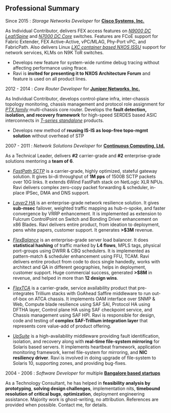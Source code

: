 
Professional Summary
--------------------
Since 2015
:   *Storage Networks Developer* for **[Cisco Systems, Inc.](http://www.cisco.com/)**

As Individual Contributor, delivers FEX access features on *[N9000 DC Leaf/Spine](http://www.cisco.com/c/en/us/td/docs/switches/datacenter/nexus9000/sw/7-x/FCoE/configuration/guide/b_Cisco_Nexus_9000_Series_NX-OS_FCoE_Configuration_Guide_7x/b_Cisco_Nexus_9000_Series_NX-OS_FCoE_Configuration_Guide_7x_chapter_0100.pdf)*
and *[N7000 DC Core](http://www.cisco.com/c/en/us/td/docs/switches/datacenter/nexus7000/sw/fcoe/config/cisco_nexus7000_fcoe_config_guide/fcoe_over_fex.pdf)* switches.
Features are FCoE support for Fabric Extender, FEX Active-Active, vPC/MLAG, Phy-Port vPC, and FabricPath.
Also delivers Linux *[LXC container based NXOS ISSU](https://blogs.cisco.com/datacenter/data-center-high-availability-redefined)* support for network services, KLMs on N9K ToR switches.

- Develops new feature for system-wide runtime debug tracing without affecting performance using ftrace.
- Ravi is **invited for presenting it to NXOS Architecture Forum** and feature is used on all product lines.

2012 - 2014
:   *Core Router Developer* for **[Juniper Networks, Inc.](http://www.juniper.net/)**

As Individual Contributor, develops control-plane infra, inter-chassis topology monitoring, chassis management
and protocol role assignment for *[PTX family](https://www.juniper.net/uk/en/products-services/routing/ptx-series/)*
multi-chassis core router. Develops the **fault detection, isolation, and recovery framework** for high-speed SERDES
based ASIC interconnects in *[T-series standalone](http://www.juniper.net/uk/en/products-services/routing/t4000/)* products.

- Develops new method of **reusing IS-IS as loop-free topo-mgmt solution** without overhead of STP

2007 - 2011
:   *Network Solutions Developer* for **[Continuous Computing, Ltd.](http://www.ccpu.com/)**

As a Technical Leader, delivers **\#2** carrier-grade and **\#2** enterprise-grade solutions mentoring a **team of 6**.

- *[FastPath SCTP](http://www.radisys.com/2010/continuous-computing-optimizes-trillium-sctp-fast-path-to-achieve-unprecedented-10x-performance-improvement/)*
is a carrier-grade, highly optimized, stateful gateway solution. It gives bi-di throughput of **1M pps** of 1500B
SCTP packets over 10G links. It extends 6Wind FastPath stack on NetLogic XLR NPUs. Ravi delivers complex zero-copy
packet forwarding & scheduler, in-place IPSec, DMA and DNS support.

- *[Layer2 HA](http://www.radisys.com/2010/allot-communications-selects-continuous-computing-to-deliver-better-traffic-management-for-network-operators/)*
is an enterprise-grade network resilience solution. It gives **sub-msec** failover, weighted traffic mapping as
hub-n-spoke, and faster convergence by VRRP enhancement. It is implemented as extension to Fulcrum ControlPoint
on Switch and Bonding Driver enhancement on x86 Blades. Ravi delivers entire product, from ideation to deployment,
pens white papers, customer support. It generates **>$3M** revenue.

- *[FlexBalance](http://picmg.opensystemsmedia.com/articles/atca-load-balancing-40-gbps/)* is an enterprise-grade
server load balancer. It does **statistical hashing** of traffic marked by **L4 flows**, MPLS tags, physical port-groups
using DWRR & CBQ schedulers. It is implemented as pattern-match & scheduler enhancement using FFU, TCAM. Ravi delivers
entire product from code to docs single handedly, works with architect and QA in different geographies, helps in
deployment, customer support. Huge commercial success, generated **>$8M** in revenue, and helped in more than **12 design wins**.

- *[FlexTCA](http://www.businesswire.com/news/home/20090901005489/en/Continuous-Computing-Launches-FlexTCA-3.0-Enhanced-DPI)*
is a carrier-grade, service availability product that pre-integrates Trillium stacks with GoAhead Saffire middleware to run
out-of-box on ATCA chassis. It implements OAM interface over SNMP & Web, Compute blade resilience using SAF SAI, Protocol
HA using DFTHA layer, Control plane HA using SAF checkpoint service, and Chassis management using SAF HPI. Ravi is responsible
for design, code and testing of **complex SAF-Trillium integration layer** that represents core value-add of product offering.

- *[UpSuite](http://go.ccpu.com/upSuite)* is a high-availability middleware providing fault identification, isolation,
and recovery along with **real-time file-system mirroring** for Solaris based servers. It implements heartbeat framework,
application monitoring framework, kernel file-system for mirroring, and **NIC resiliency driver**. Ravi is involved in doing
upgrade of file-system to Solaris 10, supporting zones, and providing bug-fixes.

2004 - 2006
:   *Software Developer* for multiple **[Bangalore based startups](https://rkks.github.io/kernel.html#consultation-jobs)**

As a Technology Consultant, he has helped in **feasibility analysis by prototyping**, **solving design challenges**,
implementation nits, **timebound resolution of critical bugs**, **optimization**, deployment engineering assistance.
Majority work is ghost-writing, no attribution. References are provided when possible. Contact me, for details.

